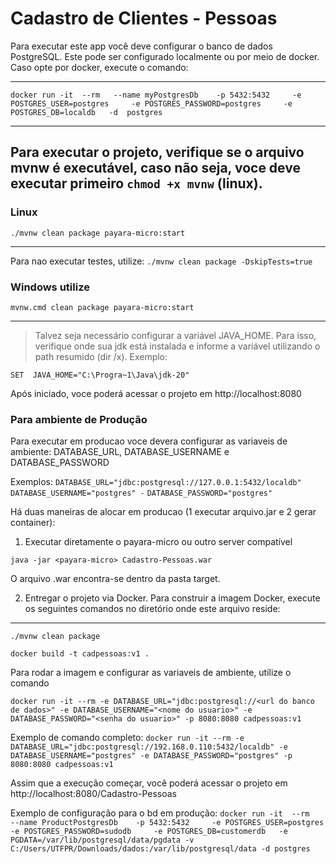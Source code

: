 # Cadastro de Clientes - Pessoas

Para executar este app você deve configurar o banco de dados PostgreSQL. Este pode ser configurado localmente ou por meio de docker.
Caso opte por docker, execute o comando:

---

`docker run -it  --rm   --name myPostgresDb    -p 5432:5432     -e POSTGRES_USER=postgres     -e POSTGRES_PASSWORD=postgres     -e POSTGRES_DB=localdb   -d  postgres`

---

## Para executar o projeto, verifique se o arquivo mvnw é executável, caso não seja, voce deve executar primeiro `chmod +x mvnw` (linux).


### Linux

`./mvnw clean package payara-micro:start`

---

Para nao executar testes, utilize: `./mvnw clean package -DskipTests=true`

### Windows utilize

`mvnw.cmd clean package payara-micro:start`

---

> Talvez seja necessário configurar a variável JAVA_HOME. Para isso, verifique onde sua jdk está instalada e informe a variável utilizando o path resumido (dir /x). Exemplo:

`SET  JAVA_HOME="C:\Progra~1\Java\jdk-20"`

Após iniciado, voce poderá acessar o projeto em http://localhost:8080

### Para ambiente de Produção
Para executar em producao voce devera configurar as variaveis de ambiente: DATABASE_URL, DATABASE_USERNAME e DATABASE_PASSWORD

Exemplos:
`DATABASE_URL="jdbc:postgresql://127.0.0.1:5432/localdb" `
`DATABASE_USERNAME="postgres" -`
`DATABASE_PASSWORD="postgres"`

Há duas maneiras de alocar em producao (1 executar arquivo.jar e 2 gerar container):
1. Executar diretamente o payara-micro ou outro server compatível

`java -jar <payara-micro> Cadastro-Pessoas.war`

O arquivo .war encontra-se dentro da pasta target.

2. Entregar o projeto via Docker. Para construir a imagem Docker, execute os seguintes comandos no diretório onde este arquivo reside:

---

`./mvnw clean package`

`docker build -t cadpessoas:v1 .`

Para rodar a imagem e configurar as variaveis de ambiente, utilize o comando 

`docker run -it --rm -e DATABASE_URL="jdbc:postgresql://<url do banco de dados>" -e DATABASE_USERNAME="<nome do usuario>" -e DATABASE_PASSWORD="<senha do usuario>" -p 8080:8080 cadpessoas:v1`

Exemplo de comando completo:
`docker run -it --rm -e DATABASE_URL="jdbc:postgresql://192.168.0.110:5432/localdb" -e DATABASE_USERNAME="postgres" -e DATABASE_PASSWORD="postgres" -p 8080:8080 cadpessoas:v1`


Assim que a execução começar, você poderá acessar o projeto em http://localhost:8080/Cadastro-Pessoas

Exemplo de configuração para o bd em produção:
`docker run -it  --rm   --name ProductPostgresDb    -p 5432:5432     -e POSTGRES_USER=postgres     -e POSTGRES_PASSWORD=sudodb     -e POSTGRES_DB=customerdb   -e PGDATA=/var/lib/postgresql/data/pgdata -v C:/Users/UTFPR/Downloads/dados:/var/lib/postgresql/data -d postgres`
